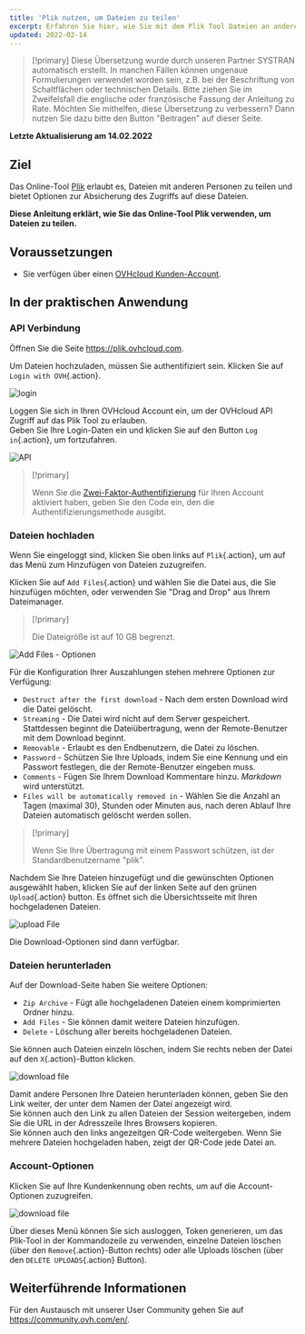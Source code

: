 ```yaml
---
title: 'Plik nutzen, um Dateien zu teilen'
excerpt: Erfahren Sie hier, wie Sie mit dem Plik Tool Dateien an andere Personen senden
updated: 2022-02-14
---
```


> [!primary]
> Diese Übersetzung wurde durch unseren Partner SYSTRAN automatisch erstellt. In manchen Fällen können ungenaue Formulierungen verwendet worden sein, z.B. bei der Beschriftung von Schaltflächen oder technischen Details. Bitte ziehen Sie im Zweifelsfall die englische oder französische Fassung der Anleitung zu Rate. Möchten Sie mithelfen, diese Übersetzung zu verbessern? Dann nutzen Sie dazu bitte den Button "Beitragen" auf dieser Seite.
>

**Letzte Aktualisierung am 14.02.2022**

## Ziel

Das Online-Tool [Plik](https://plik.ovhcloud.com) erlaubt es, Dateien mit anderen Personen zu teilen und bietet Optionen zur Absicherung des Zugriffs auf diese Dateien.

**Diese Anleitung erklärt, wie Sie das Online-Tool Plik verwenden, um Dateien zu teilen.**

## Voraussetzungen

- Sie verfügen über einen [OVHcloud Kunden-Account](/pages/account/customer/ovhcloud-account-creation).

## In der praktischen Anwendung

### API Verbindung

Öffnen Sie die Seite <https://plik.ovhcloud.com>.

Um Dateien hochzuladen, müssen Sie authentifiziert sein. Klicken Sie auf `Login with OVH`{.action}.

![login](images/plik-login-EU.png)

Loggen Sie sich in Ihren OVHcloud Account ein, um der OVHcloud API Zugriff auf das Plik Tool zu erlauben.<br>
Geben Sie Ihre Login-Daten ein und klicken Sie auf den Button `Log in`{.action}, um fortzufahren.

![API](images/api-login-EU.png)

> [!primary]
>
> Wenn Sie die [Zwei-Faktor-Authentifizierung](/pages/account/customer/secure-ovhcloud-account-with-2fa) für Ihren Account aktiviert haben, geben Sie den Code ein, den die Authentifizierungsmethode ausgibt. 

### Dateien hochladen

Wenn Sie eingeloggt sind, klicken Sie oben links auf `Plik`{.action}, um auf das Menü zum Hinzufügen von Dateien zuzugreifen.

Klicken Sie auf `Add Files`{.action} und wählen Sie die Datei aus, die Sie hinzufügen möchten, oder verwenden Sie "Drag and Drop" aus Ihrem Dateimanager.

> [!primary]
>
> Die Dateigröße ist auf 10 GB begrenzt.
>

![Add Files - Optionen](images/plik-add-files-options.png)

Für die Konfiguration Ihrer Auszahlungen stehen mehrere Optionen zur Verfügung:

- `Destruct after the first download` - Nach dem ersten Download wird die Datei gelöscht.
- `Streaming` - Die Datei wird nicht auf dem Server gespeichert. Stattdessen beginnt die Dateiübertragung, wenn der Remote-Benutzer mit dem Download beginnt.
- `Removable` - Erlaubt es den Endbenutzern, die Datei zu löschen.
- `Password` - Schützen Sie Ihre Uploads, indem Sie eine Kennung und ein Passwort festlegen, die der Remote-Benutzer eingeben muss.
- `Comments` - Fügen Sie Ihrem Download Kommentare hinzu. *Markdown* wird unterstützt.
- `Files will be automatically removed in` - Wählen Sie die Anzahl an Tagen (maximal 30), Stunden oder Minuten aus, nach deren Ablauf Ihre Dateien automatisch gelöscht werden sollen.

> [!primary]
>
> Wenn Sie Ihre Übertragung mit einem Passwort schützen, ist der Standardbenutzername "plik".
>

Nachdem Sie Ihre Dateien hinzugefügt und die gewünschten Optionen ausgewählt haben, klicken Sie auf der linken Seite auf den grünen `Upload`{.action} button. Es öffnet sich die Übersichtsseite mit Ihren hochgeladenen Dateien.

![upload File](images/plik-upload-EU.png)

Die Download-Optionen sind dann verfügbar.

### Dateien herunterladen

Auf der Download-Seite haben Sie weitere Optionen:

- `Zip Archive` - Fügt alle hochgeladenen Dateien einem komprimierten Ordner hinzu.
- `Add Files` - Sie können damit weitere Dateien hinzufügen.
- `Delete` - Löschung aller bereits hochgeladenen Dateien.

Sie können auch Dateien einzeln löschen, indem Sie rechts neben der Datei auf den `X`{.action}-Button klicken.

![download file](images/plik-download-EU.png)

Damit andere Personen Ihre Dateien herunterladen können, geben Sie den Link weiter, der unter dem Namen der Datei angezeigt wird.<br>
Sie können auch den Link zu allen Dateien der Session weitergeben, indem Sie die URL in der Adresszeile Ihres Browsers kopieren.<br>
Sie können auch den links angezeitgen QR-Code weitergeben. Wenn Sie mehrere Dateien hochgeladen haben, zeigt der QR-Code jede Datei an.

### Account-Optionen

Klicken Sie auf Ihre Kundenkennung oben rechts, um auf die Account-Optionen zuzugreifen.

![download file](images/account-options.png)

Über dieses Menü können Sie sich ausloggen, Token generieren, um das Plik-Tool in der Kommandozeile zu verwenden, einzelne Dateien löschen (über den `Remove`{.action}-Button rechts) oder alle Uploads löschen (über den `DELETE UPLOADS`{.action} Button).

## Weiterführende Informationen

Für den Austausch mit unserer User Community gehen Sie auf <https://community.ovh.com/en/>.
